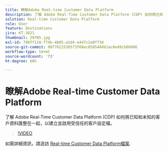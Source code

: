 ```yaml
---
title: 瞭解Adobe Real-time Customer Data Platform
description: 了解 Adobe Real-Time Customer Data Platform (CDP) 如何將已知和未知的客戶資料匯整在一起，以建立並啟用受信任的客戶設定檔。
solution: Real-time Customer Data Platform
role: User
feature: Destinations
jira: KT-3821
thumbnail: 29705.jpg
exl-id: 790ff110-f74b-4b05-a2d4-e447c2a8ff34
source-git-commit: 90f7621536573f60ac6585404b1ac0e49cb08496
workflow-type: tm+mt
source-wordcount: '73'
ht-degree: 68%

---
```


# 瞭解Adobe Real-time Customer Data Platform

了解 Adobe Real-Time Customer Data Platform (CDP) 如何將已知和未知的客戶資料匯整在一起，以建立並啟用受信任的客戶設定檔。

>[!VIDEO](https://video.tv.adobe.com/v/29705?quality=12&learn=on)

如需詳細資訊，請造訪 [Real-time Customer Data Platform檔案](https://experienceleague.adobe.com/docs/experience-platform/rtcdp/overview.html).

